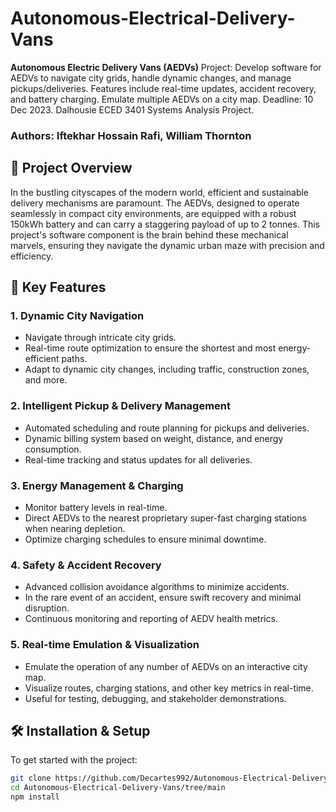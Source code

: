 # Autonomous-Electrical-Delivery-Vans
**Autonomous Electric Delivery Vans (AEDVs)** Project: Develop software for AEDVs to navigate city grids, handle dynamic changes, and manage pickups/deliveries. Features include real-time updates, accident recovery, and battery charging. Emulate multiple AEDVs on a city map. Deadline: 10 Dec 2023. Dalhousie ECED 3401 Systems Analysis Project.
### Authors: Iftekhar Hossain Rafi, William Thornton

## 🌆 Project Overview

In the bustling cityscapes of the modern world, efficient and sustainable delivery mechanisms are paramount. The AEDVs, designed to operate seamlessly in compact city environments, are equipped with a robust 150kWh battery and can carry a staggering payload of up to 2 tonnes. This project's software component is the brain behind these mechanical marvels, ensuring they navigate the dynamic urban maze with precision and efficiency.

## 🚀 Key Features

### 1. **Dynamic City Navigation**
   - Navigate through intricate city grids.
   - Real-time route optimization to ensure the shortest and most energy-efficient paths.
   - Adapt to dynamic city changes, including traffic, construction zones, and more.

### 2. **Intelligent Pickup & Delivery Management**
   - Automated scheduling and route planning for pickups and deliveries.
   - Dynamic billing system based on weight, distance, and energy consumption.
   - Real-time tracking and status updates for all deliveries.

### 3. **Energy Management & Charging**
   - Monitor battery levels in real-time.
   - Direct AEDVs to the nearest proprietary super-fast charging stations when nearing depletion.
   - Optimize charging schedules to ensure minimal downtime.

### 4. **Safety & Accident Recovery**
   - Advanced collision avoidance algorithms to minimize accidents.
   - In the rare event of an accident, ensure swift recovery and minimal disruption.
   - Continuous monitoring and reporting of AEDV health metrics.

### 5. **Real-time Emulation & Visualization**
   - Emulate the operation of any number of AEDVs on an interactive city map.
   - Visualize routes, charging stations, and other key metrics in real-time.
   - Useful for testing, debugging, and stakeholder demonstrations.

## 🛠 Installation & Setup

To get started with the project:

```bash
git clone https://github.com/Decartes992/Autonomous-Electrical-Delivery-Vans.git)https://github.com/Decartes992/Autonomous-Electrical-Delivery-Vans.git
cd Autonomous-Electrical-Delivery-Vans/tree/main
npm install
